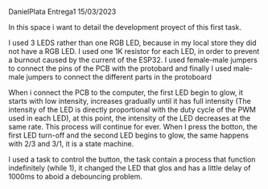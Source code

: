 DanielPlata  Entrega1 15/03/2023

In this space i want to detail the development proyect of this first task.

I used 3 LEDS rather than one RGB LED, because in my local store they did not have a RGB LED. I used one 1K resistor for each LED, in order to prevent a burnout caused by the current of the ESP32. I used female-male jumpers to connect the pins of the PCB with the protobard and finally I used male-male jumpers to connect the different parts in the protoboard

When i connect the PCB to the computer, the first LED begin to glow, it starts with low intensity, increases gradually until it has full intensity (The intensity of the LED is directly proportional with the duty cycle of the PWM used in each LED), at this point, the intensity of the LED decreases at the same rate. This process will continue for ever. When I press the botton, the first LED turn-off and the second LED begins to glow, the same happens with 2/3 and 3/1, it is a state machine.  

I used a task to control the button, the task contain a process that function indefinitely (while 1), it changed the LED that glos and has a little delay of 1000ms to aboid a debouncing problem.